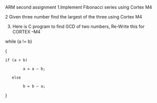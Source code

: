 ARM second assignment
1.Implement Fibonacci  series using Cortex M4

2 Given three number find the largest of the three using Cortex M4

3. Here is C program to find GCD of two numbers, Re-Write this for CORTEX –M4

while (a != b)

 {

    if (a > b)

            a = a – b;

       else

            b = b – a;

}
